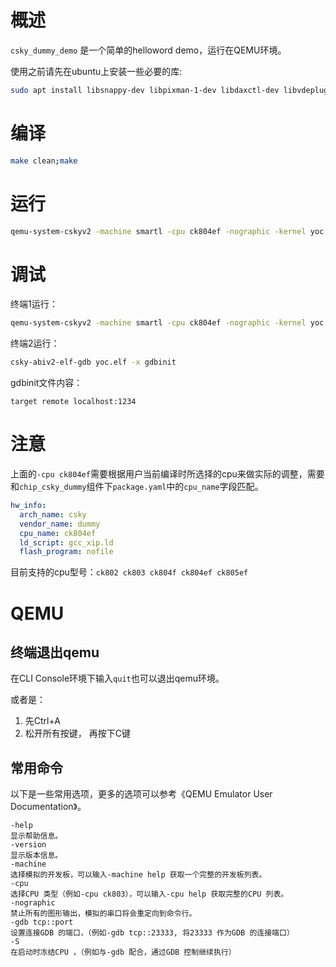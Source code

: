 # 概述

`csky_dummy_demo` 是一个简单的helloword demo，运行在QEMU环境。

使用之前请先在ubuntu上安装一些必要的库:
```bash
sudo apt install libsnappy-dev libpixman-1-dev libdaxctl-dev libvdeplug-dev libnuma-dev libpmem-dev libaio-dev libgbm-dev libepoxy-dev
```

# 编译

```bash
make clean;make
```

# 运行

```bash
qemu-system-cskyv2 -machine smartl -cpu ck804ef -nographic -kernel yoc.elf -gdb tcp::1234
```

# 调试

终端1运行：
```bash
qemu-system-cskyv2 -machine smartl -cpu ck804ef -nographic -kernel yoc.elf -gdb tcp::1234 -S
```

终端2运行：
```bash
csky-abiv2-elf-gdb yoc.elf -x gdbinit
```

gdbinit文件内容：
```
target remote localhost:1234
```

# 注意

上面的`-cpu ck804ef`需要根据用户当前编译时所选择的cpu来做实际的调整，需要和`chip_csky_dummy`组件下`package.yaml`中的`cpu_name`字段匹配。
```yaml
hw_info:
  arch_name: csky
  vendor_name: dummy
  cpu_name: ck804ef
  ld_script: gcc_xip.ld
  flash_program: nofile
```

目前支持的cpu型号：`ck802 ck803 ck804f ck804ef ck805ef`

# QEMU

## 终端退出qemu

在CLI Console环境下输入`quit`也可以退出qemu环境。

或者是：
1. 先Ctrl+A
2. 松开所有按键， 再按下C键

## 常用命令

以下是一些常用选项，更多的选项可以参考《QEMU Emulator User Documentation》。
```
-help
显示帮助信息。
-version
显示版本信息。
-machine
选择模拟的开发板，可以输入-machine help 获取一个完整的开发板列表。
-cpu
选择CPU 类型（例如-cpu ck803），可以输入-cpu help 获取完整的CPU 列表。
-nographic
禁止所有的图形输出，模拟的串口将会重定向到命令行。
-gdb tcp::port
设置连接GDB 的端口，（例如-gdb tcp::23333, 将23333 作为GDB 的连接端口）
-S
在启动时冻结CPU ，（例如与-gdb 配合，通过GDB 控制继续执行）
```
